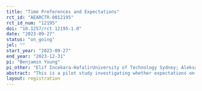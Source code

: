 ```yaml
---
title: "Time Preferences and Expectations"
rct_id: "AEARCTR-0012195"
rct_id_num: "12195"
doi: "10.1257/rct.12195-1.0"
date: "2023-09-27"
status: "on_going"
jel: ""
start_year: "2023-09-27"
end_year: "2023-12-31"
pi: "Benjamin Young"
pi_other: "Elif Incekara-HafalirUniversity of Technology Sydney; Aleksandra Erakhtina (Aleksandra.Erakhtina) University of Technology Sydney"
abstract: "This is a pilot study investigating whether expectations on the timing of payments affect elicited time preferences. "
layout: registration
---
```


